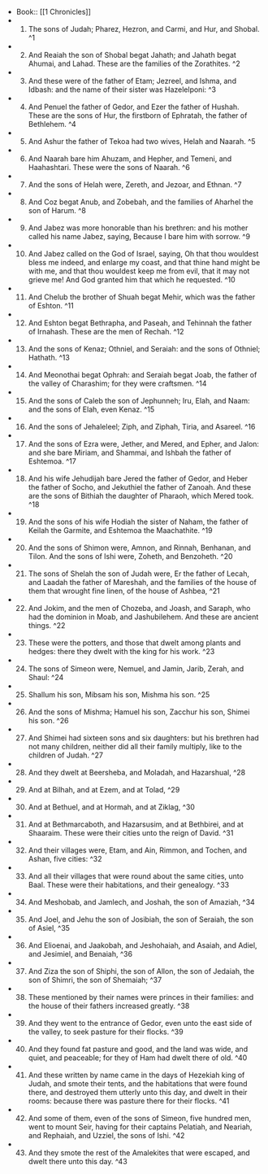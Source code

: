 - Book:: [[1 Chronicles]]
- 1. The sons of Judah; Pharez, Hezron, and Carmi, and Hur, and Shobal. ^1
- 2. And Reaiah the son of Shobal begat Jahath; and Jahath begat Ahumai, and Lahad. These are the families of the Zorathites. ^2
- 3. And these were of the father of Etam; Jezreel, and Ishma, and Idbash: and the name of their sister was Hazelelponi: ^3
- 4. And Penuel the father of Gedor, and Ezer the father of Hushah. These are the sons of Hur, the firstborn of Ephratah, the father of Bethlehem. ^4
- 5. And Ashur the father of Tekoa had two wives, Helah and Naarah. ^5
- 6. And Naarah bare him Ahuzam, and Hepher, and Temeni, and Haahashtari. These were the sons of Naarah. ^6
- 7. And the sons of Helah were, Zereth, and Jezoar, and Ethnan. ^7
- 8. And Coz begat Anub, and Zobebah, and the families of Aharhel the son of Harum. ^8
- 9. And Jabez was more honorable than his brethren: and his mother called his name Jabez, saying, Because I bare him with sorrow. ^9
- 10. And Jabez called on the God of Israel, saying, Oh that thou wouldest bless me indeed, and enlarge my coast, and that thine hand might be with me, and that thou wouldest keep me from evil, that it may not grieve me! And God granted him that which he requested. ^10
- 11. And Chelub the brother of Shuah begat Mehir, which was the father of Eshton. ^11
- 12. And Eshton begat Bethrapha, and Paseah, and Tehinnah the father of Irnahash. These are the men of Rechah. ^12
- 13. And the sons of Kenaz; Othniel, and Seraiah: and the sons of Othniel; Hathath. ^13
- 14. And Meonothai begat Ophrah: and Seraiah begat Joab, the father of the valley of Charashim; for they were craftsmen. ^14
- 15. And the sons of Caleb the son of Jephunneh; Iru, Elah, and Naam: and the sons of Elah, even Kenaz. ^15
- 16. And the sons of Jehaleleel; Ziph, and Ziphah, Tiria, and Asareel. ^16
- 17. And the sons of Ezra were, Jether, and Mered, and Epher, and Jalon: and she bare Miriam, and Shammai, and Ishbah the father of Eshtemoa. ^17
- 18. And his wife Jehudijah bare Jered the father of Gedor, and Heber the father of Socho, and Jekuthiel the father of Zanoah. And these are the sons of Bithiah the daughter of Pharaoh, which Mered took. ^18
- 19. And the sons of his wife Hodiah the sister of Naham, the father of Keilah the Garmite, and Eshtemoa the Maachathite. ^19
- 20. And the sons of Shimon were, Amnon, and Rinnah, Benhanan, and Tilon. And the sons of Ishi were, Zoheth, and Benzoheth. ^20
- 21. The sons of Shelah the son of Judah were, Er the father of Lecah, and Laadah the father of Mareshah, and the families of the house of them that wrought fine linen, of the house of Ashbea, ^21
- 22. And Jokim, and the men of Chozeba, and Joash, and Saraph, who had the dominion in Moab, and Jashubilehem. And these are ancient things. ^22
- 23. These were the potters, and those that dwelt among plants and hedges: there they dwelt with the king for his work. ^23
- 24. The sons of Simeon were, Nemuel, and Jamin, Jarib, Zerah, and Shaul: ^24
- 25. Shallum his son, Mibsam his son, Mishma his son. ^25
- 26. And the sons of Mishma; Hamuel his son, Zacchur his son, Shimei his son. ^26
- 27. And Shimei had sixteen sons and six daughters: but his brethren had not many children, neither did all their family multiply, like to the children of Judah. ^27
- 28. And they dwelt at Beersheba, and Moladah, and Hazarshual, ^28
- 29. And at Bilhah, and at Ezem, and at Tolad, ^29
- 30. And at Bethuel, and at Hormah, and at Ziklag, ^30
- 31. And at Bethmarcaboth, and Hazarsusim, and at Bethbirei, and at Shaaraim. These were their cities unto the reign of David. ^31
- 32. And their villages were, Etam, and Ain, Rimmon, and Tochen, and Ashan, five cities: ^32
- 33. And all their villages that were round about the same cities, unto Baal. These were their habitations, and their genealogy. ^33
- 34. And Meshobab, and Jamlech, and Joshah, the son of Amaziah, ^34
- 35. And Joel, and Jehu the son of Josibiah, the son of Seraiah, the son of Asiel, ^35
- 36. And Elioenai, and Jaakobah, and Jeshohaiah, and Asaiah, and Adiel, and Jesimiel, and Benaiah, ^36
- 37. And Ziza the son of Shiphi, the son of Allon, the son of Jedaiah, the son of Shimri, the son of Shemaiah; ^37
- 38. These mentioned by their names were princes in their families: and the house of their fathers increased greatly. ^38
- 39. And they went to the entrance of Gedor, even unto the east side of the valley, to seek pasture for their flocks. ^39
- 40. And they found fat pasture and good, and the land was wide, and quiet, and peaceable; for they of Ham had dwelt there of old. ^40
- 41. And these written by name came in the days of Hezekiah king of Judah, and smote their tents, and the habitations that were found there, and destroyed them utterly unto this day, and dwelt in their rooms: because there was pasture there for their flocks. ^41
- 42. And some of them, even of the sons of Simeon, five hundred men, went to mount Seir, having for their captains Pelatiah, and Neariah, and Rephaiah, and Uzziel, the sons of Ishi. ^42
- 43. And they smote the rest of the Amalekites that were escaped, and dwelt there unto this day. ^43
